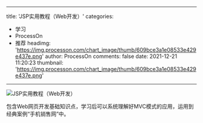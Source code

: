 
---
title: 'JSP实用教程（Web开发）'
categories: 
 - 学习
 - ProcessOn
 - 推荐
headimg: 'https://img.processon.com/chart_image/thumb/609bce3a1e08533e429e437e.png'
author: ProcessOn
comments: false
date: 2021-12-21 11:20:23
thumbnail: 'https://img.processon.com/chart_image/thumb/609bce3a1e08533e429e437e.png'
---

<div>   
<img class="thumb" alt="JSP实用教程（Web开发）" src="https://img.processon.com/chart_image/thumb/609bce3a1e08533e429e437e.png" referrerpolicy="no-referrer">
<p>包含Web网页开发基础知识点，学习后可以系统理解好MVC模式的应用，运用到经典案例“手机销售网”中。</p>  
</div>
            